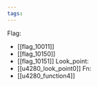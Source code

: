 ```yaml
---
tags:
---
```

Flag:
- [[flag_10011]]
- [[flag_10150]]
- [[flag_10151]]
Look_point:
- [[u4280_look_point0]]
Fn:
- [[u4280_function4]]
